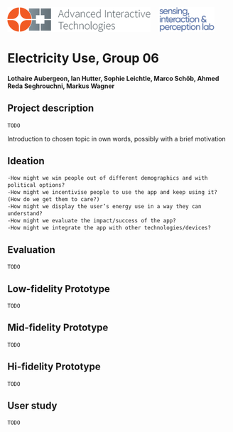 <p align="left" width="100%">
  <img height="56" src="img/logo-ait.png"> &nbsp; &nbsp;
  <img height="56" src="img/eth-sip-3l.png">     
</p>

# Electricity Use, Group 06
#### Lothaire Aubergeon, Ian Hutter, Sophie Leichtle, Marco Schöb, Ahmed Reda Seghrouchni, Markus Wagner

## Project description

    TODO

  Introduction to chosen topic in own words, possibly with a brief motivation

## Ideation

    -How might we win people out of different demographics and with political options?
    -How might we incentivise people to use the app and keep using it? (How do we get them to care?)
    -How might we display the user’s energy use in a way they can understand?
    -How might we evaluate the impact/success of the app?
    -How might we integrate the app with other technologies/devices?

    
## Evaluation

    TODO

## Low-fidelity Prototype

    TODO
    
## Mid-fidelity Prototype

    TODO

## Hi-fidelity Prototype

    TODO
    
## User study

    TODO
